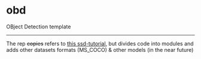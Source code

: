 # obd
OBject Detection template 
___
The rep ~~copies~~ refers to <a href="https://github.com/sgrvinod/a-PyTorch-Tutorial-to-Object-Detection">this ssd-tutorial</a>, but divides code into modules and adds other datasets formats (MS_COCO) & other models (in the near future)